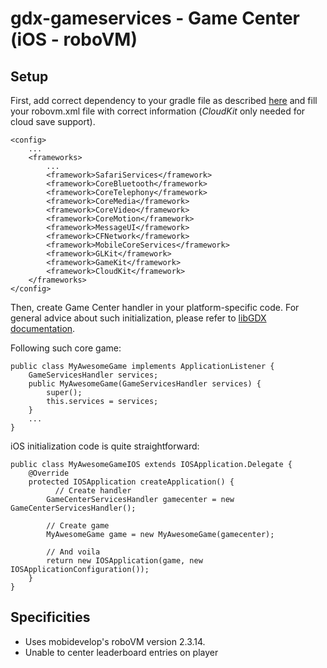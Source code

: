# gdx-gameservices - Game Center (iOS - roboVM)

## Setup

First, add correct dependency to your gradle file as described [here](../README.md#setup) and fill your robovm.xml file with correct information (_CloudKit_ only needed for cloud save support).

    <config>
        ...
        <frameworks>
            ...
            <framework>SafariServices</framework>
            <framework>CoreBluetooth</framework>
            <framework>CoreTelephony</framework>
            <framework>CoreMedia</framework>
            <framework>CoreVideo</framework>
            <framework>CoreMotion</framework>
            <framework>MessageUI</framework>
            <framework>CFNetwork</framework>
            <framework>MobileCoreServices</framework>
            <framework>GLKit</framework>
            <framework>GameKit</framework>
            <framework>CloudKit</framework>
        </frameworks>
    </config>

Then, create Game Center handler in your platform-specific code. For general advice about such initialization, please refer to [libGDX documentation](https://github.com/libgdx/libgdx/wiki/Interfacing-with-platform-specific-code).

Following such core game:
    
    public class MyAwesomeGame implements ApplicationListener {
        GameServicesHandler services;
        public MyAwesomeGame(GameServicesHandler services) {
            super();
            this.services = services;
        }
        ...
    }

iOS initialization code is quite straightforward:

    public class MyAwesomeGameIOS extends IOSApplication.Delegate {
        @Override
        protected IOSApplication createApplication() {
              // Create handler
            GameCenterServicesHandler gamecenter = new GameCenterServicesHandler();
            
            // Create game
            MyAwesomeGame game = new MyAwesomeGame(gamecenter);
            
            // And voila
            return new IOSApplication(game, new IOSApplicationConfiguration());
        }
    }

## Specificities

* Uses mobidevelop's roboVM version 2.3.14.
* Unable to center leaderboard entries on player

